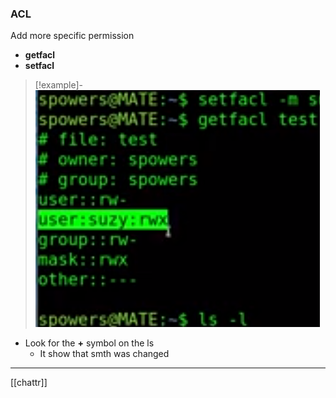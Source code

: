 ### ACL
 Add more specific permission 
 - **getfacl** 
 - **setfacl**
>[!example]-
>![Pasted_image_20240507125459.png](/static/Pasted_image_20240507125459.png)


- Look for the **+** symbol on the ls 
	- It show that smth was changed

--- 
[[chattr]]